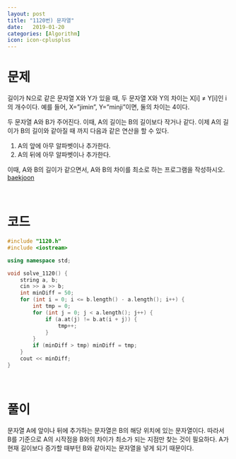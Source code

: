 ```yaml
---
layout: post
title: "1120번) 문자열"
date:   2019-01-20
categories: [Algorithm]
icon: icon-cplusplus
---
```


# 문제
길이가 N으로 같은 문자열 X와 Y가 있을 때, 두 문자열 X와 Y의 차이는 X[i] ≠ Y[i]인 i의 개수이다. 예를 들어, X=”jimin”, Y=”minji”이면, 둘의 차이는 4이다.

두 문자열 A와 B가 주어진다. 이때, A의 길이는 B의 길이보다 작거나 같다. 이제 A의 길이가 B의 길이와 같아질 때 까지 다음과 같은 연산을 할 수 있다.

1. A의 앞에 아무 알파벳이나 추가한다.
2. A의 뒤에 아무 알파벳이나 추가한다.

이때, A와 B의 길이가 같으면서, A와 B의 차이를 최소로 하는 프로그램을 작성하시오. [baekjoon](https://www.acmicpc.net/problem/1120)

<br>

# 코드
```c++
#include "1120.h"
#include <iostream>

using namespace std;

void solve_1120() {
    string a, b;
    cin >> a >> b;
    int minDiff = 50;
    for (int i = 0; i <= b.length() - a.length(); i++) {
        int tmp = 0;
        for (int j = 0; j < a.length(); j++) {
            if (a.at(j) != b.at(i + j)) {
                tmp++;
            }
        }
        if (minDiff > tmp) minDiff = tmp;
    }
    cout << minDiff;
}
```

<br>

# 풀이
문자열 A에 앞이나 뒤에 추가하는 문자열은 B의 해당 위치에 있는 문자열이다. 따라서 B를 기준으로 A의 시작점을 B와의 차이가 최소가 되는 지점만 찾는 것이 필요하다. A가 현재 길이보다 증가할 때부턴 B와 같아지는 문자열을 넣게 되기 때문이다.
